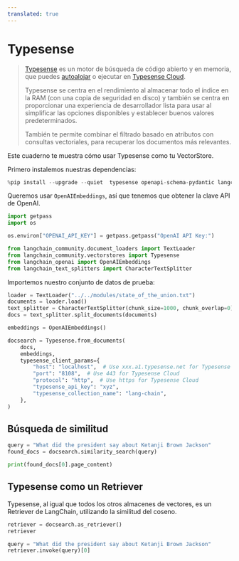 ```yaml
---
translated: true
---
```


# Typesense

> [Typesense](https://typesense.org) es un motor de búsqueda de código abierto y en memoria, que puedes [autoalojar](https://typesense.org/docs/guide/install-typesense#option-2-local-machine-self-hosting) o ejecutar en [Typesense Cloud](https://cloud.typesense.org/).
>
> Typesense se centra en el rendimiento al almacenar todo el índice en la RAM (con una copia de seguridad en disco) y también se centra en proporcionar una experiencia de desarrollador lista para usar al simplificar las opciones disponibles y establecer buenos valores predeterminados.
>
> También te permite combinar el filtrado basado en atributos con consultas vectoriales, para recuperar los documentos más relevantes.

Este cuaderno te muestra cómo usar Typesense como tu VectorStore.

Primero instalemos nuestras dependencias:

```python
%pip install --upgrade --quiet  typesense openapi-schema-pydantic langchain-openai tiktoken
```

Queremos usar `OpenAIEmbeddings`, así que tenemos que obtener la clave API de OpenAI.

```python
import getpass
import os

os.environ["OPENAI_API_KEY"] = getpass.getpass("OpenAI API Key:")
```

```python
from langchain_community.document_loaders import TextLoader
from langchain_community.vectorstores import Typesense
from langchain_openai import OpenAIEmbeddings
from langchain_text_splitters import CharacterTextSplitter
```

Importemos nuestro conjunto de datos de prueba:

```python
loader = TextLoader("../../modules/state_of_the_union.txt")
documents = loader.load()
text_splitter = CharacterTextSplitter(chunk_size=1000, chunk_overlap=0)
docs = text_splitter.split_documents(documents)

embeddings = OpenAIEmbeddings()
```

```python
docsearch = Typesense.from_documents(
    docs,
    embeddings,
    typesense_client_params={
        "host": "localhost",  # Use xxx.a1.typesense.net for Typesense Cloud
        "port": "8108",  # Use 443 for Typesense Cloud
        "protocol": "http",  # Use https for Typesense Cloud
        "typesense_api_key": "xyz",
        "typesense_collection_name": "lang-chain",
    },
)
```

## Búsqueda de similitud

```python
query = "What did the president say about Ketanji Brown Jackson"
found_docs = docsearch.similarity_search(query)
```

```python
print(found_docs[0].page_content)
```

## Typesense como un Retriever

Typesense, al igual que todos los otros almacenes de vectores, es un Retriever de LangChain, utilizando la similitud del coseno.

```python
retriever = docsearch.as_retriever()
retriever
```

```python
query = "What did the president say about Ketanji Brown Jackson"
retriever.invoke(query)[0]
```
